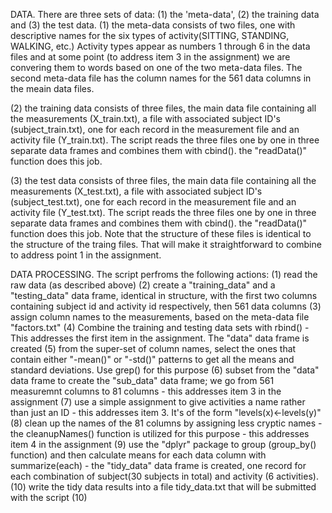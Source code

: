DATA. There are three sets of data: (1) the 'meta-data', (2) the training data and (3) the
test data.
  (1) the meta-data consists of two files, one with descriptive names for the six
  types of activity(SITTING, STANDING, WALKING, etc.) Activity types appear as 
  numbers 1 through 6 in the data files and at some point (to address item 3 in the
  assignment) we are convering them to words based on one of the two meta-data files.
  The second meta-data file has the column names for the 561 data columns in the meain data files.
  
  (2) the training data consists of three files, the main data file containing all the measurements (X_train.txt), a file with associated subject ID's (subject_train.txt), one for each record in the measurement file and an activity file (Y_train.txt). The script reads the three files one by one in three separate data frames and combines them with cbind(). the "readData()" function does this job.
  
  (3) the test data consists of three files, the main data file containing all the measurements (X_test.txt), a file with associated subject ID's (subject_test.txt), one for each record in the measurement file and an activity file (Y_test.txt). The script reads the three files one by one in three separate data frames and combines them with cbind(). the "readData()" function does this job. Note that the structure of these files is identical to the structure of the traing files. That will make it straightforward to combine to address point 1 in the assignment.
  
  DATA PROCESSING. The script perfroms the following actions:
  (1) read the raw data (as described above)
  (2) create a "training_data" and a "testing_data" data frame, identical in structure, with the first two columns containing subject id and activity id respectively, then 561 data columns
  (3) assign column names to the measurements, based on the meta-data file "factors.txt"
  (4) Combine the training and testing data sets with rbind() - This addresses the first item in the assignment. The "data" data frame is created
  (5) from the super-set of column names, select the ones that contain either "-mean()" or "-std()" patterns to get all the means and standard deviations. Use grep() for this purpose
  (6) subset from the "data" data frame to create the "sub_data" data frame; we go from 561 measuremnt columns to 81 columns - this addresses item 3 in the assignment
  (7) use a simple assignment to give activities a name rather than just an ID - this addresses item 3. It's of the form "levels(x)<-levels(y)"
  (8) clean up the names of the 81 columns by assigning less cryptic names - the cleanupNames() function is utilized for this purpose - this addresses item 4 in the assignment
  (9) use the "dplyr" package to group (group_by() function) and then calculate means for each data column with summarize(each) - the "tidy_data" data frame is created, one record for each combination of subject(30 subjects in total) and activity (6 activities).
  (10) write the tidy data results into a file tidy_data.txt that will be submitted with the script
  (10) 
   
